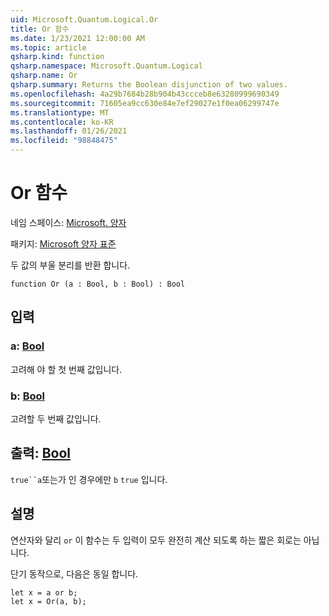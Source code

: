 ```yaml
---
uid: Microsoft.Quantum.Logical.Or
title: Or 함수
ms.date: 1/23/2021 12:00:00 AM
ms.topic: article
qsharp.kind: function
qsharp.namespace: Microsoft.Quantum.Logical
qsharp.name: Or
qsharp.summary: Returns the Boolean disjunction of two values.
ms.openlocfilehash: 4a29b7684b28b904b43ccceb8e63280999690349
ms.sourcegitcommit: 71605ea9cc630e84e7ef29027e1f0ea06299747e
ms.translationtype: MT
ms.contentlocale: ko-KR
ms.lasthandoff: 01/26/2021
ms.locfileid: "98848475"
---
```

# <a name="or-function"></a>Or 함수

네임 스페이스: [Microsoft. 양자](xref:Microsoft.Quantum.Logical)

패키지: [Microsoft 양자 표준](https://nuget.org/packages/Microsoft.Quantum.Standard)


두 값의 부울 분리를 반환 합니다.

```qsharp
function Or (a : Bool, b : Bool) : Bool
```


## <a name="input"></a>입력

### <a name="a--bool"></a>a: [Bool](xref:microsoft.quantum.lang-ref.bool)

고려해 야 할 첫 번째 값입니다.


### <a name="b--bool"></a>b: [Bool](xref:microsoft.quantum.lang-ref.bool)

고려할 두 번째 값입니다.



## <a name="output--bool"></a>출력: [Bool](xref:microsoft.quantum.lang-ref.bool)

`true``a`또는가 인 경우에만 `b` `true` 입니다.

## <a name="remarks"></a>설명

연산자와 달리 `or` 이 함수는 두 입력이 모두 완전히 계산 되도록 하는 짧은 회로는 아닙니다.

단기 동작으로, 다음은 동일 합니다.

```qsharp
let x = a or b;
let x = Or(a, b);
```